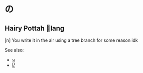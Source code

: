 # の
## Hairy Pottah 🐙lang
[n] You write it in the air using a tree branch for some reason idk

See also:
* [ч](ч.md)
* [Ⴞ](Ⴞ.md)